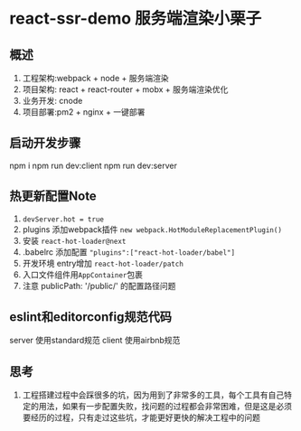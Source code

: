 # react-ssr-demo 服务端渲染小栗子

## 概述
1. 工程架构:webpack + node + 服务端渲染
2. 项目架构: react + react-router + mobx + 服务端渲染优化
3. 业务开发: cnode
4. 项目部署:pm2 + nginx + 一键部署

## 启动开发步骤
npm i
npm run dev:client
npm run dev:server

## 热更新配置Note
1. `devServer.hot = true`
2. plugins 添加webpack插件 `new webpack.HotModuleReplacementPlugin()`
3. 安装 `react-hot-loader@next`
4. .babelrc 添加配置 `"plugins":["react-hot-loader/babel"]`
5. 开发环境 entry增加 `react-hot-loader/patch`
6. 入口文件组件用`AppContainer`包裹
7. 注意 publicPath: '/public/' 的配置路径问题

## eslint和editorconfig规范代码
server 使用standard规范
client 使用airbnb规范


## 思考
1. 工程搭建过程中会踩很多的坑，因为用到了非常多的工具，每个工具有自己特定的用法，如果有一步配置失败，找问题的过程都会非常困难，但是这是必须要经历的过程，只有走过这些坑，才能更好更快的解决工程中的问题